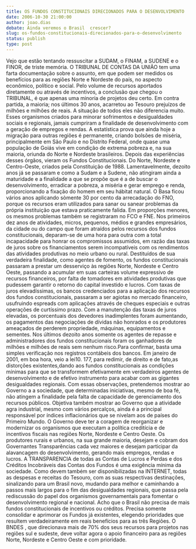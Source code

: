 ```yaml
---
title: OS FUNDOS CONSTITUCIONAIS DIRECIONADOS PARA O DESENVOLVIMENTO
date: 2006-10-30 21:00:00
author: joao.dias
debate: Ainda veremos o Brasil  crescer?
slug: os-fundos-constitucionais-direcionados-para-o-desenvolvimento
status: publish 
type: post
---
```


Vejo que estão tentando ressuscitar a SUDAM, o FINAM, a SUDENE e o FINOR, de triste memória. O TRIBUNAL DE CONTAS DA UNIÃO tem uma farta documentação sobre o assunto, em que podem ser medidos os benefícios para as regiões Norte e Nordeste do país, no aspecto econômico, político e social. Pelo volume de recursos aportados diretamente ou através de incentivos, a conclusão que chegou o TRIBUNAL, é que apenas uma minoria de projetos deu certo. Em contra partida, a maioria; nos últimos 30 anos, acarretou ao Tesouro prejuízos de milhões e milhões de reais. A situação de todos eles não diferencia muito. Esses organismos criados para minorar sofrimentos e desigualdades sociais e regionais, jamais cumpriram a finalidade de desenvolvimento com a geração de empregos e rendas. A estatística prova que ainda hoje a migração para outras regiões é permanente, criando bolsões de miséria, principalmente em São Paulo e no Distrito Federal, onde quase uma população de Goiás vive em condição de extrema pobreza e, na sua maioria, oriunda do Norte e Nordeste brasileiros. Depois das experiências desses órgãos, vieram os Fundos Constitucionais. Do Norte, Nordeste e Centro-Oeste, criados pela Constituição de 1988. Lamentavelmente, dezoito anos já se passaram e como a Sudam e a Sudene, não atingiram ainda a maturidade e a finalidade a que se propõe que é a de buscar o desenvolvimento, erradicar a pobreza, a miséria e gerar emprego e renda, proporcionando a fixação do homem em seu hábitat natural. O Basa ficou vários anos aplicando sòmente 30 por cento da arrecadação do FNO, porque os recursos eram utilizados para sanar ou sanear problemas da própria instituição que estava praticamente falida. Em proporções menores, os mesmos problemas também se registraram no FCO e FNE. Nos primeiros dez anos de atividades, micros, pequenos, médios e grandes empresários, da cidade ou do campo que foram atraídos pelos recursos dos fundos constitucionais, deparam-se de uma hora para outra com a total incapacidade para honrar os compromissos assumidos, em razão das taxas de juros sobre os financiamentos serem incompatíveis com os rendimentos das atividades produtivas no meio urbano ou rural. Destituídos de sua verdadeira finalidade, como agentes de fomento, os fundos constitucionais passaram a prestar um desserviço às regiões Norte, Nordeste e Centro Oeste, passando a acumular em suas carteiras volume expressivo de recursos financeiros, por falta de tomadores em atividades produtivas que pudessem garantir o retorno do capital investido e lucros. Com taxas de juros elevadíssimas, os bancos credenciados para a aplicação dos recursos dos fundos constitucionais, passaram a ser agiotas no mercado financeiro, usufruindo espreads com aplicações através de cheques especiais e outras operações de curtíssimo prazo. Com a manutenção das taxas de juros elevadas, os porcentuais dos devedores inadimplentes foram aumentando, os pagamentos das negociações de dívidas não honrados e os produtores ameaçados de perderem propriedade, máquinas, equipamentos e sementes. Nos últimos dezoito anos somente os agentes de repasse e administradores dos fundos constitucionais foram os ganhadores de milhões e milhões de reais sem nenhum risco.Para confirmar, basta uma simples verificação nos registros contábeis dos bancos. Em janeiro de 2001, em boa hora, veio a lei10. 177, para redimir, de direito e de fato,as distorções existentes,dando aos fundos constitucionais as condições mínimas para que se transformem efetivamente em verdadeiros agentes de desenvolvimento e de efetivo instrumento para acabar com as gigantes desigualdades regionais. Com essas observações, pretendemos mostrar ao Governo a a sociedade, que determinadas iniciativas, mesmo de boa fé, não atingem a finalidade pela falta de capacidade de gerenciamento dos recursos públicos. Objetiva também mostrar ao Governo que a atividade agra industrial, mesmo com vários percalços, ainda é a principal responsável por índices inflacionários que se nivelam aos de países do Primeiro Mundo. O Governo deve ter a coragem de reorganizar e modernizar os organismos que executam a política creditícia e de incentivos fiscais nas regiões Norte, Nordeste e Centro Oeste. Os produtores rurais e urbanos, na sua grande maioria, desejam e cobram dos Governantes Transparências cada vez maiores e desejam participar da alavancagem do desenvolvimento, gerando mais empregos, rendas e lucros. A TRANSPARENCIA de todas as Contas de Lucros e Perdas e dos Créditos Incobráveis das Contas dos Fundos é uma exigência mínima da sociedade. Como devem também ser disponibilizadas na INTERNET, todas as despesas e receitas do Tesouro, com as suas respectivas destinações, sinalizando para um Brasil novo, mudando para melhor e caminhando a passos mais largos para o fim das desigualdades regionais, que passa pela rediscussão do papel dos organismos governamentais para fomentar o desenvolvimento regional e nacional. Acho que o Brasil não precisa de mais fundos constitucionais de incentivos ou créditos. Precisa somente consolidar e aprimorar os Fundos já existentes, elegendo prioridades que resultem verdadeiramente em reais benefícios para as três Regiões. O BNDES , que direcionava mais de 70% dos seus recursos para projetos nas regiões sul e sudeste, deve voltar agora o apoio financeiro para as regiões Norte, Nordeste e Centro Oeste e com prioridade.
